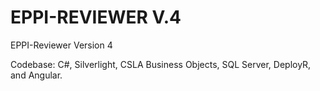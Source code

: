 # EPPI-REVIEWER V.4
EPPI-Reviewer Version 4

Codebase: C#, Silverlight, CSLA Business Objects, SQL Server, DeployR, and Angular.
